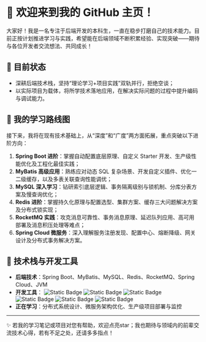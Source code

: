 # 👋 欢迎来到我的 GitHub 主页！

大家好！我是一名专注于后端开发的本科生，一直在稳步打磨自己的技术能力。目前正按计划推进学习与实践，希望能在后端领域不断积累经验、实现突破——期待与各位开发者交流想法、共同成长！


## 🌱 目前状态
- 深耕后端技术栈，坚持“理论学习+项目实践”双轨并行，拒绝空谈；
- 以实际项目为载体，将所学技术落地应用，在解决实际问题的过程中提升编码与调试能力。


## 🚀 我的学习路线图
接下来，我将在现有技术基础上，从“深度”和“广度”两方面拓展，重点突破以下进阶方向：
1. **Spring Boot 进阶**：掌握自动配置底层原理、自定义 Starter 开发、生产级性能优化及工程化最佳实践；
2. **MyBatis 高级应用**：熟练应对动态 SQL 复杂场景、开发自定义插件、优化一二级缓存，以及多表关联查询性能调优；
3. **MySQL 深入学习**：钻研索引底层逻辑、事务隔离级别与锁机制、分库分表方案及慢查询优化；
4. **Redis 进阶**：掌握持久化原理与配置选型、集群方案、缓存三大问题解决方案及分布式锁实现；
5. **RocketMQ 实践**：攻克消息可靠性、事务消息原理、延迟队列应用、高可用部署及消息积压处理等难点；
6. **Spring Cloud 微服务**：深入理解服务注册发现、配置中心、熔断降级、网关设计及分布式事务解决方案。


## 🔧 技术栈与开发工具
- **后端技术**：Spring Boot、MyBatis、MySQL、Redis、RocketMQ、Spring Cloud、JVM
- **开发工具**：
![Static Badge](https://img.shields.io/badge/IntelliJ%20IDEA-red)
![Static Badge](https://img.shields.io/badge/VS%20Code-blue)
![Static Badge](https://img.shields.io/badge/Git-green)
![Static Badge](https://img.shields.io/badge/Maven-yellow)
![Static Badge](https://img.shields.io/badge/Docker-blue)
![Static Badge](https://img.shields.io/badge/Copilot-red?style=flat-square)
- **正在学习**：分布式系统设计、微服务架构优化、生产级项目部署与监控


---

✨ 若我的学习笔记或项目对您有帮助，欢迎点亮star；我也期待与领域内的前辈交流技术心得，若有不足之处，还请多多指点！
